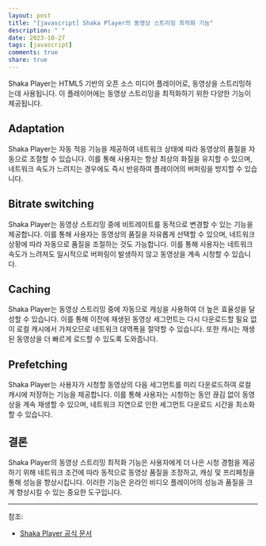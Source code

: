 ```yaml
---
layout: post
title: "[javascript] Shaka Player의 동영상 스트리밍 최적화 기능"
description: " "
date: 2023-10-27
tags: [javascript]
comments: true
share: true
---
```


Shaka Player는 HTML5 기반의 오픈 소스 미디어 플레이어로, 동영상을 스트리밍하는데 사용됩니다. 이 플레이어에는 동영상 스트리밍을 최적화하기 위한 다양한 기능이 제공됩니다.

## Adaptation

Shaka Player는 자동 적응 기능을 제공하여 네트워크 상태에 따라 동영상의 품질을 자동으로 조절할 수 있습니다. 이를 통해 사용자는 항상 최상의 화질을 유지할 수 있으며, 네트워크 속도가 느려지는 경우에도 즉시 반응하여 플레이어의 버퍼링을 방지할 수 있습니다.

## Bitrate switching

Shaka Player는 동영상 스트리밍 중에 비트레이트를 동적으로 변경할 수 있는 기능을 제공합니다. 이를 통해 사용자는 동영상의 품질을 자유롭게 선택할 수 있으며, 네트워크 상황에 따라 자동으로 품질을 조절하는 것도 가능합니다. 이를 통해 사용자는 네트워크 속도가 느려져도 일시적으로 버퍼링이 발생하지 않고 동영상을 계속 시청할 수 있습니다.

## Caching

Shaka Player는 동영상 스트리밍 중에 자동으로 캐싱을 사용하여 더 높은 효율성을 달성할 수 있습니다. 이를 통해 이전에 재생된 동영상 세그먼트는 다시 다운로드할 필요 없이 로컬 캐시에서 가져오므로 네트워크 대역폭을 절약할 수 있습니다. 또한 캐시는 재생된 동영상을 더 빠르게 로드할 수 있도록 도와줍니다.

## Prefetching

Shaka Player는 사용자가 시청할 동영상의 다음 세그먼트를 미리 다운로드하여 로컬 캐시에 저장하는 기능을 제공합니다. 이를 통해 사용자는 시청하는 동안 끊김 없이 동영상을 계속 재생할 수 있으며, 네트워크 지연으로 인한 세그먼트 다운로드 시간을 최소화할 수 있습니다.

## 결론

Shaka Player의 동영상 스트리밍 최적화 기능은 사용자에게 더 나은 시청 경험을 제공하기 위해 네트워크 조건에 따라 동적으로 동영상 품질을 조정하고, 캐싱 및 프리페칭을 통해 성능을 향상시킵니다. 이러한 기능은 온라인 비디오 플레이어의 성능과 품질을 크게 향상시킬 수 있는 중요한 도구입니다.

---
참조:
- [Shaka Player 공식 문서](https://github.com/google/shaka-player)